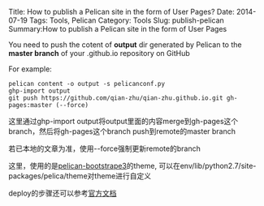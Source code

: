 Title: How to publish a Pelican site in the form  of User Pages? 
Date: 2014-07-19
Tags: Tools, Pelican 
Category: Tools
Slug: publish-pelican 
Summary:How to publish a Pelican site in the form  of User Pages 

You need to push the cotent of **output** dir generated by Pelican to the **master branch** of your <username>.github.io repository on GitHub

For example:
```ba
pelican content -o output -s pelicanconf.py
ghp-import output
git push https://github.com/qian-zhu/qian-zhu.github.io.git gh-pages:master (--force)
```
这里通过ghp-import output将output里面的内容merge到gh-pages这个branch，然后将gh-pages这个branch push到remote的master branch

若已本地的文章为准，使用--force强制更新remote的branch

这里，使用的是[pelican-bootstrape3][1]的theme, 可以在env/lib/python2.7/site-packages/pelica/theme对theme进行自定义

deploy的步骤还可以参考[官方文档][2]

[1]: https://github.com/DandyDev/pelican-bootstrap3
[2]: http://docs.getpelican.com/en/3.3.0/tips.html
